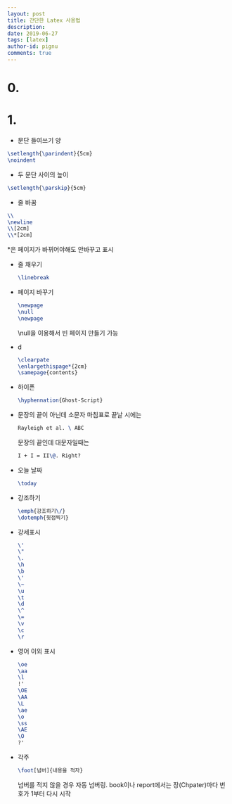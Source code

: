 ```yaml
---
layout: post
title: 간단한 Latex 사용법
description: 
date: 2019-06-27
tags: [latex]
author-id: pignu
comments: true
---
```




# 0.

# 1.

- 문단 들여쓰기 양

```latex
\setlength{\parindent}{5cm}
\noindent
```

- 두 문단 사이의 높이

```latex
\setlength{\parskip}{5cm}
```

- 줄 바꿈

```latex
\\
\newline
\\[2cm]
\\*[2cm]
```

\*은 페이지가 바뀌어야해도 안바꾸고 표시

- 줄 채우기

  ```latex
  \linebreak
  ```

- 페이지 바꾸기

  ```latex
  \newpage
  \null
  \newpage
  ```

  \\null을 이용해서 빈 페이지 만들기 가능

- d

  ```latex
  \clearpate
  \enlargethispage*{2cm}
  \samepage{contents}
  ```

- 하이픈

  ```latex
  \hyphennation{Ghost-Script}
  ```

- 문장의 끝이 아닌데 소문자 마침표로 끝날 시에는 

  ```latex
  Rayleigh et al. \ ABC
  ```

  문장의 끝인데 대문자일때는

  ```latex
  I + I = II\@. Right?
  ```

- 오늘 날짜

  ```latex
  \today
  ```

- 강조하기

  ```latex
  \emph{강조하기\/}
  \dotemph{윗점찍기}
  ```

- 강세표시

  ```latex
  \'
  \"
  \.
  \h
  \b
  \'
  \~
  \u
  \t
  \d
  \^
  \=
  \v
  \c
  \r
  ```

- 영어 이외 표시

  ```latex
  \oe
  \aa
  \l
  !'
  \OE
  \AA
  \L
  \ae
  \o
  \ss
  \AE
  \O
  ?'
  ```

- 각주

  ```latex
  \foot[넘버]{내용을 적자}
  ```

  넘버를 적지 않을 경우 자동 넘버링. book이나 report에서는 장(Chpater)마다 번호가 1부터 다시 시작



























